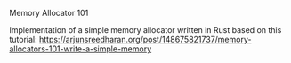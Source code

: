 Memory Allocator 101

Implementation of a simple memory allocator written in Rust based on
this tutorial:
https://arjunsreedharan.org/post/148675821737/memory-allocators-101-write-a-simple-memory
